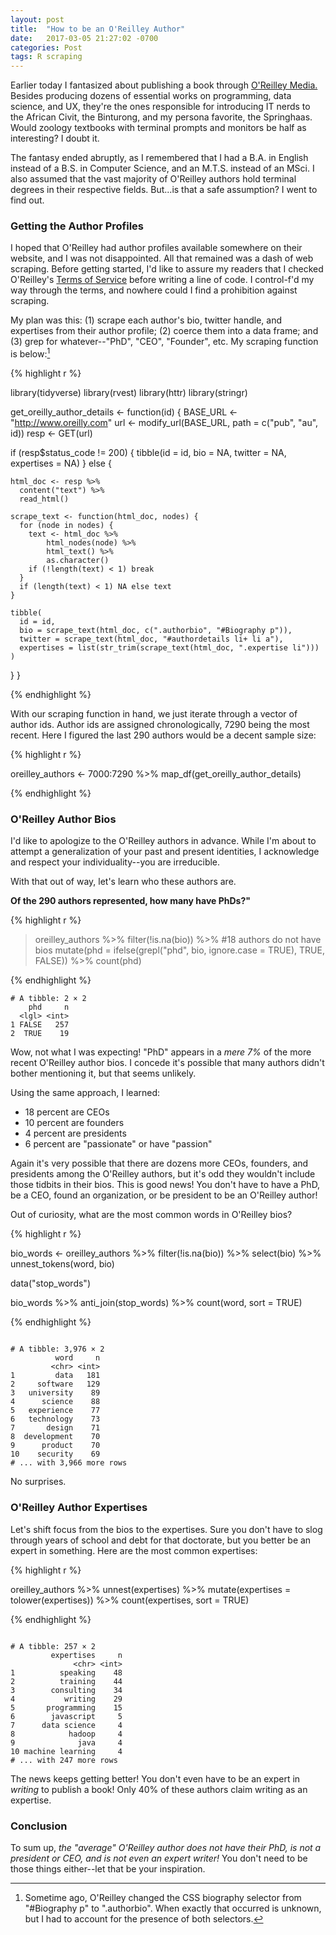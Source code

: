 ```yaml
---
layout: post
title:  "How to be an O'Reilley Author"
date:   2017-03-05 21:27:02 -0700
categories: Post
tags: R scraping
---
```


Earlier today I fantasized about publishing a book through [O'Reilley Media.](https://www.oreilly.com/) Besides producing dozens of essential
works on programming, data science, and UX, they're the ones responsible for introducing IT nerds to the African Civit, the Binturong, 
and my persona favorite, the Springhaas. Would zoology textbooks with terminal prompts and monitors be half as interesting? I doubt it.

The fantasy ended abruptly, as I remembered that I had a B.A. in English instead of a B.S. in Computer Science, and an M.T.S. instead of an
MSci. I also assumed that the vast majority of O'Reilley authors hold terminal degrees in their respective fields. But...is 
that a safe assumption? I went to find out.

<!--more-->

### Getting the Author Profiles

I hoped that O'Reilley had author profiles available somewhere on their website, and I was not disappointed. All that remained was a dash
of web scraping. Before getting started, I'd like to assure my readers that I checked O'Reilley's [Terms of Service](http://www.oreilly.com/terms/index.html)
before writing a line of code. I control-f'd my way through the terms, and nowhere could I find a prohibition against scraping.

My plan was this: (1) scrape each author's bio, twitter handle, and expertises from their author profile; (2) coerce them into a data frame; and
(3) grep for whatever--"PhD", "CEO", "Founder", etc. My scraping function is below:[^1]

{% highlight r %}

library(tidyverse)
library(rvest)
library(httr)
library(stringr)

get_oreilly_author_details <- function(id) {
  BASE_URL <- "http://www.oreilly.com"
  url <- modify_url(BASE_URL, path = c("pub", "au", id))
  resp <- GET(url)
  
  if (resp$status_code != 200) {
    tibble(id = id, bio = NA, twitter = NA, expertises = NA)
  } else {
    
    html_doc <- resp %>% 
      content("text") %>% 
      read_html()
    
    scrape_text <- function(html_doc, nodes) {
      for (node in nodes) {
        text <- html_doc %>% 
            html_nodes(node) %>% 
            html_text() %>% 
            as.character()
        if (!length(text) < 1) break
      }
      if (length(text) < 1) NA else text
    }
    
    tibble(
      id = id,
      bio = scrape_text(html_doc, c(".authorbio", "#Biography p")),
      twitter = scrape_text(html_doc, "#authordetails li+ li a"),
      expertises = list(str_trim(scrape_text(html_doc, ".expertise li")))
    )
  }
}

{% endhighlight %}

With our scraping function in hand, we just iterate through a vector of author ids. Author ids are assigned chronologically, 7290 being the
most recent. Here I figured the last 290 authors would be a decent sample size:

{% highlight r %}

oreilley_authors <- 7000:7290 %>% 
  map_df(get_oreilly_author_details)

{% endhighlight %}

### O'Reilley Author Bios

I'd like to apologize to the O'Reilley authors in advance. While I'm about to attempt a generalization of your past and present identities,
I acknowledge and respect your individuality--you are irreducible.

With that out of way, let's learn who these authors are. 

**Of the 290 authors represented, how many have PhDs?"**

 {% highlight r %}
 
> oreilley_authors %>% 
   filter(!is.na(bio)) %>%  #18 authors do not have bios
   mutate(phd = ifelse(grepl("phd", bio, ignore.case = TRUE), TRUE, FALSE)) %>% 
   count(phd)
   
 {% endhighlight %}

```
# A tibble: 2 × 2
    phd     n
  <lgl> <int>
1 FALSE   257
2  TRUE    19

```

Wow, not what I was expecting! "PhD" appears in a *mere 7%* of the more recent O'Reilley author bios. I concede it's possible that many authors
didn't bother mentioning it, but that seems unlikely. 

Using the same approach, I learned:

* 18 percent are CEOs
* 10 percent are founders
* 4 percent are presidents
* 6 percent are "passionate" or have "passion"

Again it's very possible that there are dozens more CEOs, founders, and presidents among the O'Reilley authors, but it's odd they wouldn't include
those tidbits in their bios. This is good news! You don't have to have a PhD, be a CEO, found an organization, or be president to be an
O'Reilley author!

Out of curiosity, what are the most common words in O'Reilley bios? 

{% highlight r %}

bio_words <- oreilley_authors %>% 
  filter(!is.na(bio)) %>%
  select(bio) %>% 
  unnest_tokens(word, bio) 

data("stop_words")

bio_words %>%
  anti_join(stop_words) %>% 
  count(word, sort = TRUE)
  
{% endhighlight %}

```

# A tibble: 3,976 × 2
          word     n
         <chr> <int>
1         data   181
2     software   129
3   university    89
4      science    88
5   experience    77
6   technology    73
7       design    71
8  development    70
9      product    70
10    security    69
# ... with 3,966 more rows

```

No surprises.

### O'Reilley Author Expertises

Let's shift focus from the bios to the expertises. Sure you don't have to slog through years of school and debt for that doctorate, but you
better be an expert in something. Here are the most common expertises:

{% highlight r %}

oreilley_authors %>% 
  unnest(expertises) %>% 
  mutate(expertises = tolower(expertises)) %>% 
  count(expertises, sort = TRUE)

{% endhighlight %}

```

# A tibble: 257 × 2
         expertises     n
              <chr> <int>
1          speaking    48
2          training    44
3        consulting    34
4           writing    29
5       programming    15
6        javascript     5
7      data science     4
8            hadoop     4
9              java     4
10 machine learning     4
# ... with 247 more rows

```

The news keeps getting better! You don't even have to be an expert in *writing* to publish a book! Only 40% of these authors claim
writing as an expertise. 

### Conclusion

To sum up, *the "average" O'Reilley author does not have their PhD, is not a president or CEO, and is not even an expert writer!* You don't need to be those things either--let that be your inspiration. 

[^1]: Sometime ago, O'Reilley changed the CSS biography selector from "#Biography p" to ".authorbio". When exactly that occurred is unknown, but I had to account for the presence of both selectors.

